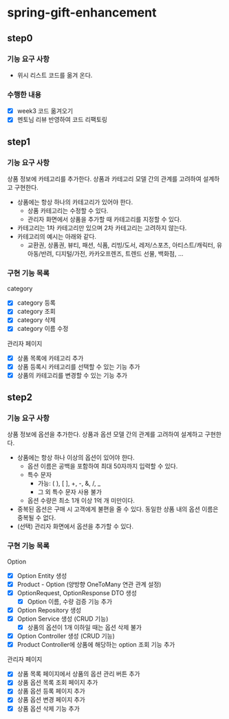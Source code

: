 # spring-gift-enhancement
## step0
### 기능 요구 사항
- 위시 리스트 코드를 옮겨 온다. 

### 수행한 내용
- [X] week3 코드 옮겨오기
- [X] 멘토님 리뷰 반영하여 코드 리팩토링

## step1
### 기능 요구 사항
상품 정보에 카테고리를 추가한다. 상품과 카테고리 모델 간의 관계를 고려하여 설계하고 구현한다.
- 상품에는 항상 하나의 카테고리가 있어야 한다.
  - 상품 카테고리는 수정할 수 있다.
  - 관리자 화면에서 상품을 추가할 때 카테고리를 지정할 수 있다.
- 카테고리는 1차 카테고리만 있으며 2차 카테고리는 고려하지 않는다.
- 카테고리의 예시는 아래와 같다.
  - 교환권, 상품권, 뷰티, 패션, 식품, 리빙/도서, 레저/스포츠, 아티스트/캐릭터, 유아동/반려, 디지털/가전, 카카오프렌즈, 트렌드 선물, 백화점, ...

### 구현 기능 목록
category
- [X] category 등록
- [X] category 조회
- [X] category 삭제
- [X] category 이름 수정

관리자 페이지
- [X] 상품 목록에 카테고리 추가
- [X] 상품 등록시 카테고리를 선택할 수 있는 기능 추가
- [X] 상품의 카테고리를 변경할 수 있는 기능 추가

## step2
### 기능 요구 사항
상품 정보에 옵션을 추가한다. 상품과 옵션 모델 간의 관계를 고려하여 설계하고 구현한다.
- 상품에는 항상 하나 이상의 옵션이 있어야 한다.
  - 옵션 이름은 공백을 포함하여 최대 50자까지 입력할 수 있다.
  - 특수 문자
    - 가능: ( ), [ ], +, -, &, /, _
    - 그 외 특수 문자 사용 불가
  - 옵션 수량은 최소 1개 이상 1억 개 미만이다.
- 중복된 옵션은 구매 시 고객에게 불편을 줄 수 있다. 동일한 상품 내의 옵션 이름은 중복될 수 없다.
- (선택) 관리자 화면에서 옵션을 추가할 수 있다.

### 구현 기능 목록
Option
- [X] Option Entity 생성
- [X] Product - Option (양방향 OneToMany 연관 관계 설정)
- [X] OptionRequest, OptionResponse DTO 생성
  - [X] Option 이름, 수량 검증 기능 추가
- [X] Option Repository 생성
- [X] Option Service 생성 (CRUD 기능)
  - [X] 상품의 옵션이 1개 이하일 때는 옵션 삭제 불가
- [X] Option Controller 생성 (CRUD 기능)
- [X] Product Controller에 상품에 해당하는 option 조회 기능 추가

관리자 페이지
- [X] 상품 목록 페이지에서 상품의 옵션 관리 버튼 추가
- [X] 상품 옵션 목록 조회 페이지 추가
- [X] 상품 옵션 등록 페이지 추가
- [X] 상품 옵션 변경 페이지 추가
- [X] 상품 옵션 삭제 기능 추가